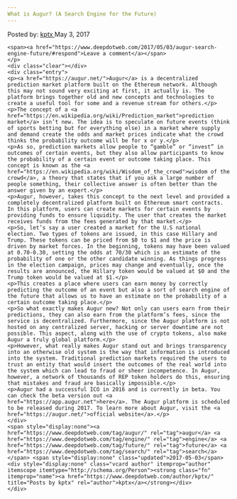 ```yaml
---
What is Augur? (A Search Engine for the Future)
---
```

<article class="post-listing post-19604 post type-post status-publish format-standard has-post-thumbnail hentry category-deepdot-news tag-augur tag-engine tag-future tag-search">
    <div class="post-inner">
        <span>Posted by: <a href="https://www.deepdotweb.com/author/kptx/" title="">kptx </a></span>
    <span>May 3, 2017</span>
    
    <span><a href="https://www.deepdotweb.com/2017/05/03/augur-search-engine-future/#respond">Leave a comment</a></span>
    </p>
    <div class="clear"></div>
    <div class="entry">
    <p><a href="https://augur.net/">Augur</a> is a decentralized prediction market platform built on the Ethereum network. Although this may not sound very exciting at first, it actually is. The platform brings together old and new concepts and technologies to create a useful tool for some and a revenue stream for others.</p>
    <p>The concept of a <a href="https://en.wikipedia.org/wiki/Prediction_market">prediction market</a> isn’t new. The idea is to speculate on future events (think of sports betting but for everything else) in a market where supply and demand create the odds and market prices indicate what the crowd thinks the probability outcome will be for x or y.</p>
    <p>As so, prediction markets allow people to “gamble” or “invest” in outcomes of certain events, but they also allow participants to know the probability of a certain event or outcome taking place. This concept is known as the <a href="https://en.wikipedia.org/wiki/Wisdom_of_the_crowd">wisdom of the crowd</a>, a theory that states that if you ask a large number of people something, their collective answer is often better than the answer given by an expert.</p>
    <p>Augur, however, takes this concept to the next level and provided a completely decentralized platform built on Ethereum smart contracts. In this platform, users can create markets for certain events by providing funds to ensure liquidity. The user that creates the market receives funds from the fees generated by that market.</p>
    <p>So, let’s say a user created a market for the U.S national election. Two types of tokens are issued, in this case Hillary and Trump. These tokens can be priced from $0 to $1 and the price is driven by market forces. In the beginning, tokens may have been valued at 0.70-0.30, setting the odds at 70/30 which is an estimate of the probability of one or the other candidate winning. As things progress in the election campaign, prices may change and eventually, once the results are announced, the Hillary token would be valued at $0 and the Trump token would be valued at $1.</p>
    <p>This creates a place where users can earn money by correctly predicting the outcome of an event but also a sort of search engine of the future that allows us to have an estimate on the probability of a certain outcome taking place.</p>
    <p>So what exactly makes Augur new? Not only can users earn from their predictions, they can also earn from the platform’s fees, since the service is decentralized. Furthermore, since the Augur platform is not hosted on any centralized server, hacking or server downtime are not possible. This aspect, along with the use of crypto tokens, also make Augur a truly global platform.</p>
    <p>However, what really makes Augur stand out and brings transparency into an otherwise old system is the way that information is introduced into the system. Traditional prediction markets required the users to trust an entity that would insert the outcomes of the real world into the system which can lead to fraud or sheer incompetence. In Augur, however, a network of thousands of REP token holders do this, ensuring that mistakes and fraud are basically impossible.</p>
    <p>Augur had a successful ICO in 2016 and is currently in beta. You can check the beta version out <a href="https://app.augur.net">here</a>. The Augur platform is scheduled to be released during 2017. To learn more about Augur, visit the <a href="https://augur.net/">official website</a>.</p>
    </div>
    <span style="display:none"><a href="https://www.deepdotweb.com/tag/augur/" rel="tag">augur</a> <a href="https://www.deepdotweb.com/tag/engine/" rel="tag">engine</a> <a href="https://www.deepdotweb.com/tag/future/" rel="tag">future</a> <a href="https://www.deepdotweb.com/tag/search/" rel="tag">search</a></span> <span style="display:none" class="updated">2017-05-03</span>
    <div style="display:none" class="vcard author" itemprop="author" itemscope itemtype="http://schema.org/Person"><strong class="fn" itemprop="name"><a href="https://www.deepdotweb.com/author/kptx/" title="Posts by kptx" rel="author">kptx</a></strong></div>
    </div>
</article>

